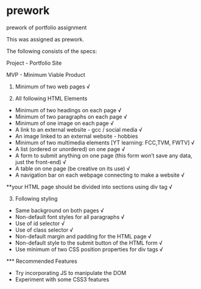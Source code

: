 # prework
prework of portfolio assignment

This was assigned as prework.

The following consists of the specs:

Project - Portfolio Site 

MVP - Minimum Viable Product

1. Minimum of two web pages 	√

2. All following HTML Elements
- Minimum of two headings on each page √
- Minimum of two paragraphs on each page √
- Minimum of one image on each page √
- A link to an external website - gcc / social media √ 
- An image linked to an external website - hobbies 
- Minimum of two multimedia elements [YT learning: FCC,TVM, FWTV] √ 
- A list (ordered or unordered) on one page √ 
- A form to submit anything on one page (this form won’t save any data, just the front-end) √ 
- A table on one page (be creative on its use) √ 
- A navigation bar on each webpage connecting to make a website √ 

**your HTML page should be divided into sections using div tag √ 

3. Following styling
- Same background on both pages √ 
- Non-default font styles for all paragraphs √ 
- Use of id selector √ 
- Use of class selector √ 
- Non-default margin and padding for the HTML page √ 
- Non-default style to the submit button of the HTML form √ 
- Use minimum of two CSS position properties for div tags √   

*** Recommended Features
- Try incorporating JS to manipulate the DOM 
- Experiment with some CSS3 features 

